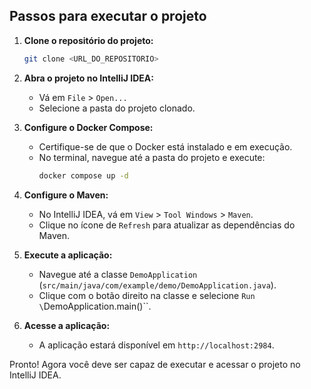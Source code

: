 ## Passos para executar o projeto

1. **Clone o repositório do projeto:**
   ```sh
   git clone <URL_DO_REPOSITORIO>
   ```

2. **Abra o projeto no IntelliJ IDEA:**
    - Vá em `File` > `Open...`
    - Selecione a pasta do projeto clonado.

3. **Configure o Docker Compose:**
    - Certifique-se de que o Docker está instalado e em execução.
    - No terminal, navegue até a pasta do projeto e execute:
      ```sh
      docker compose up -d
      ```

4. **Configure o Maven:**
    - No IntelliJ IDEA, vá em `View` > `Tool Windows` > `Maven`.
    - Clique no ícone de `Refresh` para atualizar as dependências do Maven.

5. **Execute a aplicação:**
    - Navegue até a classe `DemoApplication` (`src/main/java/com/example/demo/DemoApplication.java`).
    - Clique com o botão direito na classe e selecione `Run \`DemoApplication.main()\``.

6. **Acesse a aplicação:**
    - A aplicação estará disponível em `http://localhost:2984`.

Pronto! Agora você deve ser capaz de executar e acessar o projeto no IntelliJ IDEA.
